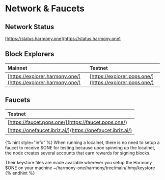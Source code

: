 # Network & Faucets

## Network Status

[https://status.harmony.one](https://status.harmony.one)

## Block Explorers

| Mainnet | Testnet |
| :--- | :--- |
| [https://explorer.harmony.one/](https://explorer.harmony.one/) | [https://explorer.pops.one/](https://explorer.pops.one/) |

## Faucets

| Testnet |
| :--- |
| [https://faucet.pops.one/](https://faucet.pops.one/) |
| [https://onefaucet.ibriz.ai/](https://onefaucet.ibriz.ai/) |


{% hint style="info" %}
When running a localnet, there is no need to setup a faucet to receive $ONE for testing because upon spinning up the localnet, the node creates several accounts that earn rewards for signing blocks.


Their keystore files are made available wherever you setup the Harmony $ONE on your machine ~/harmony-one/harmony/tree/main/.hmy/keystore
{% endhint %}
